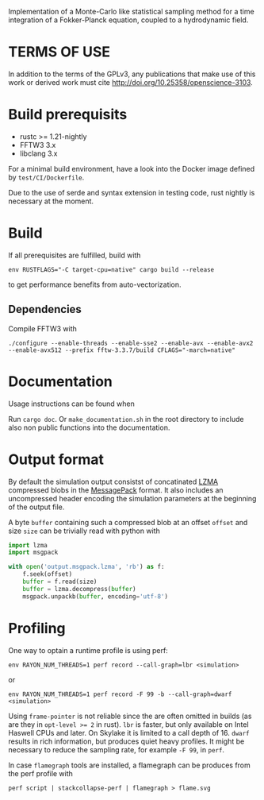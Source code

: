 Implementation of a Monte-Carlo like statistical sampling method for a time
integration of a Fokker-Planck equation, coupled to a hydrodynamic field.

# TERMS OF USE

In addition to the terms of the GPLv3, any publications that make use of this work or derived work must cite http://doi.org/10.25358/openscience-3103.

# Build prerequisits
* rustc >= 1.21-nightly
* FFTW3 3.x
* libclang 3.x

For a minimal build environment, have a look into the Docker image defined by
`test/CI/Dockerfile`.

Due to the use of serde and syntax extension in testing code, rust nightly is
necessary at the moment.

# Build
If all prerequisites are fulfilled, build with
```
env RUSTFLAGS="-C target-cpu=native" cargo build --release
```
to get performance benefits from auto-vectorization.

## Dependencies
Compile FFTW3 with
```
./configure --enable-threads --enable-sse2 --enable-avx --enable-avx2 --enable-avx512 --prefix fftw-3.3.7/build CFLAGS="-march=native"
```

# Documentation
Usage instructions can be found when

Run `cargo doc`. Or `make_documentation.sh` in the root directory to include
also non public functions into the documentation.

# Output format

By default the simulation output consistst of concatinated
[LZMA](https://tukaani.org/xz/) compressed blobs in the
[MessagePack](https://msgpack.org/) format. It also includes an uncompressed
header encoding the simulation parameters at the beginning of the output file.

A byte `buffer` containing such a compressed blob at an offset `offset` and size
`size` can be trivially read with python with

```python
import lzma
import msgpack

with open('output.msgpack.lzma', 'rb') as f:
    f.seek(offset)
    buffer = f.read(size)
    buffer = lzma.decompress(buffer)
    msgpack.unpackb(buffer, encoding='utf-8')

```
# Profiling
One way to optain a runtime profile is using perf:
```
env RAYON_NUM_THREADS=1 perf record --call-graph=lbr <simulation>
```
or
```
env RAYON_NUM_THREADS=1 perf record -F 99 -b --call-graph=dwarf <simulation>
```
Using `frame-pointer` is not reliable since the are often omitted in builds (as are they in `opt-level >= 2` in rust). `lbr` is faster, but only available on Intel Haswell CPUs and later. On Skylake it is limited to a call depth of 16. `dwarf` results in rich information, but produces quiet heavy profiles. It might be necessary to reduce the sampling rate, for example `-F 99`, in `perf`.

In case `flamegraph` tools are installed, a flamegraph can be produces from the perf profile with
```
perf script | stackcollapse-perf | flamegraph > flame.svg
```
